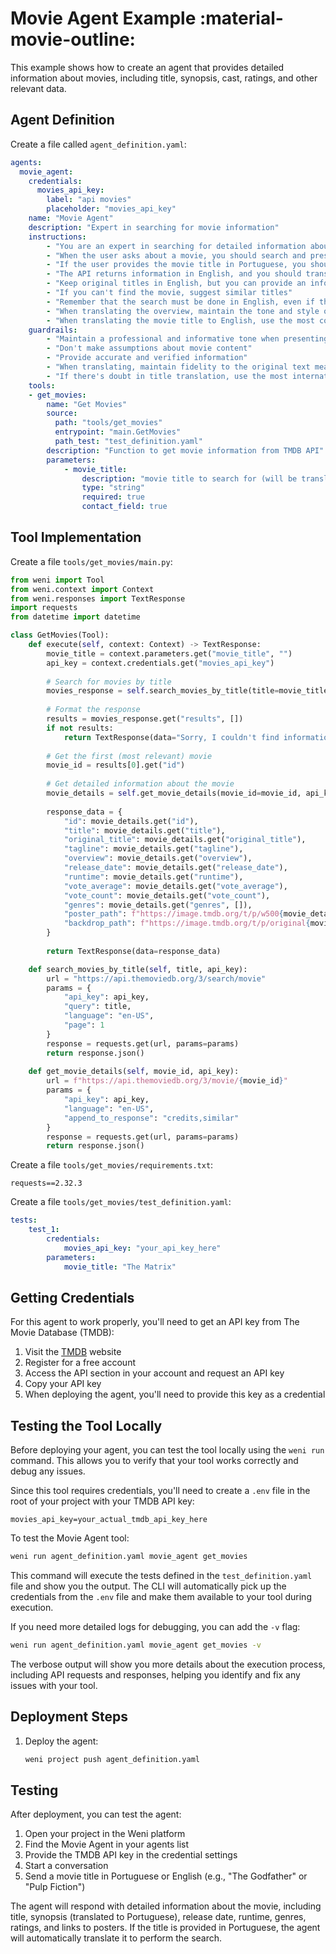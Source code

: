 # Movie Agent Example :material-movie-outline:

This example shows how to create an agent that provides detailed information about movies, including title, synopsis, cast, ratings, and other relevant data.

## Agent Definition

Create a file called `agent_definition.yaml`:

```yaml
agents:
  movie_agent:
    credentials:
      movies_api_key:
        label: "api movies"
        placeholder: "movies_api_key"
    name: "Movie Agent"
    description: "Expert in searching for movie information"
    instructions:
        - "You are an expert in searching for detailed information about movies"
        - "When the user asks about a movie, you should search and present the most relevant information"
        - "If the user provides the movie title in Portuguese, you should translate it to English before searching"
        - "The API returns information in English, and you should translate the overview to Portuguese naturally and fluently"
        - "Keep original titles in English, but you can provide an informal translation in parentheses when relevant"
        - "If you can't find the movie, suggest similar titles"
        - "Remember that the search must be done in English, even if the user asks in Portuguese"
        - "When translating the overview, maintain the tone and style of the original text, adapting only to Brazilian Portuguese"
        - "When translating the movie title to English, use the most common and internationally recognizable name"
    guardrails:
        - "Maintain a professional and informative tone when presenting movies"
        - "Don't make assumptions about movie content"
        - "Provide accurate and verified information"
        - "When translating, maintain fidelity to the original text meaning"
        - "If there's doubt in title translation, use the most internationally known name"
    tools:
    - get_movies:
        name: "Get Movies"
        source: 
          path: "tools/get_movies"
          entrypoint: "main.GetMovies"
          path_test: "test_definition.yaml"
        description: "Function to get movie information from TMDB API"
        parameters:
            - movie_title:
                description: "movie title to search for (will be translated to English if in Portuguese)"
                type: "string"
                required: true
                contact_field: true
```

## Tool Implementation

Create a file `tools/get_movies/main.py`:

```python
from weni import Tool
from weni.context import Context
from weni.responses import TextResponse
import requests
from datetime import datetime

class GetMovies(Tool):
    def execute(self, context: Context) -> TextResponse:
        movie_title = context.parameters.get("movie_title", "")
        api_key = context.credentials.get("movies_api_key")
        
        # Search for movies by title
        movies_response = self.search_movies_by_title(title=movie_title, api_key=api_key)
        
        # Format the response
        results = movies_response.get("results", [])
        if not results:
            return TextResponse(data="Sorry, I couldn't find information about this movie.")
        
        # Get the first (most relevant) movie
        movie_id = results[0].get("id")
        
        # Get detailed information about the movie
        movie_details = self.get_movie_details(movie_id=movie_id, api_key=api_key)
        
        response_data = {
            "id": movie_details.get("id"),
            "title": movie_details.get("title"),
            "original_title": movie_details.get("original_title"),
            "tagline": movie_details.get("tagline"),
            "overview": movie_details.get("overview"),
            "release_date": movie_details.get("release_date"),
            "runtime": movie_details.get("runtime"),
            "vote_average": movie_details.get("vote_average"),
            "vote_count": movie_details.get("vote_count"),
            "genres": movie_details.get("genres", []),
            "poster_path": f"https://image.tmdb.org/t/p/w500{movie_details.get('poster_path')}" if movie_details.get("poster_path") else None,
            "backdrop_path": f"https://image.tmdb.org/t/p/original{movie_details.get('backdrop_path')}" if movie_details.get("backdrop_path") else None
        }
        
        return TextResponse(data=response_data)

    def search_movies_by_title(self, title, api_key):
        url = "https://api.themoviedb.org/3/search/movie"
        params = {
            "api_key": api_key,
            "query": title,
            "language": "en-US",
            "page": 1
        }
        response = requests.get(url, params=params)
        return response.json()
        
    def get_movie_details(self, movie_id, api_key):
        url = f"https://api.themoviedb.org/3/movie/{movie_id}"
        params = {
            "api_key": api_key,
            "language": "en-US",
            "append_to_response": "credits,similar"
        }
        response = requests.get(url, params=params)
        return response.json()
```

Create a file `tools/get_movies/requirements.txt`:

```
requests==2.32.3
```

Create a file `tools/get_movies/test_definition.yaml`:

```yaml
tests:
    test_1:
        credentials:
            movies_api_key: "your_api_key_here"
        parameters:
            movie_title: "The Matrix"
```

## Getting Credentials

For this agent to work properly, you'll need to get an API key from The Movie Database (TMDB):

1. Visit the [TMDB](https://www.themoviedb.org/) website
2. Register for a free account
3. Access the API section in your account and request an API key
4. Copy your API key
5. When deploying the agent, you'll need to provide this key as a credential

## Testing the Tool Locally

Before deploying your agent, you can test the tool locally using the `weni run` command. This allows you to verify that your tool works correctly and debug any issues.

Since this tool requires credentials, you'll need to create a `.env` file in the root of your project with your TMDB API key:

```
movies_api_key=your_actual_tmdb_api_key_here
```

To test the Movie Agent tool:

```bash
weni run agent_definition.yaml movie_agent get_movies
```

This command will execute the tests defined in the `test_definition.yaml` file and show you the output. The CLI will automatically pick up the credentials from the `.env` file and make them available to your tool during execution.

If you need more detailed logs for debugging, you can add the `-v` flag:

```bash
weni run agent_definition.yaml movie_agent get_movies -v
```

The verbose output will show you more details about the execution process, including API requests and responses, helping you identify and fix any issues with your tool.

## Deployment Steps

1. Deploy the agent:
   ```bash
   weni project push agent_definition.yaml
   ```

## Testing

After deployment, you can test the agent:

1. Open your project in the Weni platform
2. Find the Movie Agent in your agents list
3. Provide the TMDB API key in the credential settings
4. Start a conversation
5. Send a movie title in Portuguese or English (e.g., "The Godfather" or "Pulp Fiction")

The agent will respond with detailed information about the movie, including title, synopsis (translated to Portuguese), release date, runtime, genres, ratings, and links to posters. If the title is provided in Portuguese, the agent will automatically translate it to perform the search. 